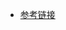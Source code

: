 - [参考链接](https://blog.csdn.net/zscccccc/article/details/128643845?spm=1001.2101.3001.6650.1&utm_medium=distribute.pc_relevant.none-task-blog-2%7Edefault%7EAD_ESQUERY%7Eyljh-1-128643845-blog-108090128.pc_relevant_3mothn_strategy_and_data_recovery&depth_1-utm_source=distribute.pc_relevant.none-task-blog-2%7Edefault%7EAD_ESQUERY%7Eyljh-1-128643845-blog-108090128.pc_relevant_3mothn_strategy_and_data_recovery&utm_relevant_index=2)